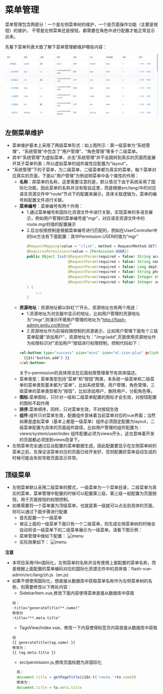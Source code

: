 # 菜单管理

菜单管理包含两部分：一个是左侧菜单树的维护，一个是页面操作功能（主要是按钮）的维护。
不管是左侧菜单还是按钮，都需要在角色中进行配置才能正常显示出来。

先看下菜单列表大致了解下菜单管理都维护哪些内容：

![menu](./img/menu.jpg)

## 左侧菜单维护
- 菜单维护基本上采用了两级菜单形式：如上图所示：第一级菜单为“系统管理”，“系统管理”中包含了“用户管理”、“角色管理”等多个二级菜单。
- 其中“系统管理”为虚拟菜单，点击“系统管理”并不会跳转到真实的页面而是展开其子菜单列表；所以虚拟菜单的组件属性应配置为“layout”。
- “系统管理”下的子菜单，为二级菜单，二级菜单都为真实的菜单，每个菜单对应真实的页面，下面以“用户管理”为例说明菜单中各个属性的作用：
  - **名称**：即菜单的名称，这里需要注意的是，默认情况下由于系统采用了国际化功能，因此菜单的名称并没有取自这里，而是根据src/lang/中的对应语言资源文件中“route”节点下的配置来展示，具体关联逻辑为，菜单的编号和配置文件进行关联。
  - **菜单编号**：菜单编号有两个作用：
    - 1.通过菜单编号和国际化资源文件中进行关联，实现菜单的多语言展示，例如用户管理的菜单编号是"mgr"，对应语言资源文件中的route.mgr的值的配置展示
    - 2.后台权限控制是根据菜单编号进行匹配的，例如在UserController中的list方法有下面配置：其中Permission.USER的值为“mgr”
      ```java
      @RequestMapping(value = "/list", method = RequestMethod.GET)
      @RequiresPermissions(value = {Permission.USER})
      public Object list(@RequestParam(required = false) String account,
                         @RequestParam(required = false) String name,
                         @RequestParam(required = false) Long deptid,
                         @RequestParam(required = false) String phone,
                         @RequestParam(required = false) Integer status,
                         @RequestParam(required = false) Integer sex
      ) {
          ...
      }
      ```
  - **资源地址**：资源地址都以斜杠“/”开头，资源地址也有两个用途：
    - 1.资源地址为浏览器中显示的地址，比如用户管理的资源地址为"/mgr",则演示环境用户管理的地址为"http://flash-admin.enilu.cn/#/mgr"
    - 2.资源地址作为前端权限控制的资源表示，比如用户管理下面有个三级菜单配置"添加用户"，资源地址为："/mgr/add",页面使用资源地址作为权限标识对"添加用户"按钮进行权限控制，控制代码如下：
    ```html
    <el-button type="success" size="mini" icon="el-icon-plus" @click.native="add" v-permission="['/mgr/add']">
      {{$t('button.add') }}
    </el-button>
    ```
      关于v-permission的具体用法在后面权限管理章节有具体描述。
  - 菜单类型：菜单类型包括“菜单”和“按钮”两类，本系统一级菜单和二级菜单的菜单类型基本都为“菜单”，比如系统管理，用户管理，角色管理，三级菜单的菜单类型都为“按钮”，比如添加用户，删除用户，分配角色等。
  - **图标**:菜单图标，只针对一级和二级菜单配置的图标才会生效，对按钮配置的图标不起作用
  - **排序**:菜单顺序，同样，只对菜单生效，不对按钮生效
  - **组件**:组件只对菜单生效，配置组件意味着当前菜单对应的vue界面；当然如果是虚拟菜单（基本上都是一级菜单）组件必须固定配置为layout，二级菜单配置为具体的页面组件路径，比如用户管理的组件配置为：views/system/user/index 组件配置必须为views开头，这也意味着开发的页面都必须放到views目录下。
- 左侧菜单完全通过后台配置的菜单数据生成，因此配置要显示在左侧菜单树的菜单之前，先保证该菜单对应的页面已经开发好，否则配置好菜单自动生成的时候可能会失败导致页面显示异常。

## 顶级菜单
- 左侧菜单默认采用二级菜单的模式，一级菜单为一个菜单目录，二级菜单为真实的菜单，菜单管理中配置的时候可以配置第三级，第三级一般配置为页面按钮，用于页面按钮的权限控制。
- 如果需要将一个菜单置为顶级菜单，也就是第一级就可以点击到具体的页面，则可以通过下面步骤进行配置
    - 首先配置一个一级菜单
    - 保证上面的一级菜单下面只有一个二级菜单，则生成左侧菜单树的时候会自动将该一级菜单下的二级菜单展示为一级菜单。请看下图示例：
    - 菜单管理中做如下配置：
    ![menu](./img/topmenu1.png)
    - 实际效果如下：
    ![menu](./img/topmenu2.png)

**注意**
- 本项目采用i18n国际化，左侧菜单的名称并没有使用上面配置的菜单名称，而是根据上面配置的菜单编码对应的国际化资源文件中的具体值：flash-vue-admin/src/lang/zh.js（en.js).
- 如果不想使用国际化，想直接从数据库中获取菜单名称作为左侧菜单树的名称，则需要修改以下两处内容：
    - SidebarItem.vue,修改下面内容使得菜单直接从数据库中获取
    ```vuejs
    将：
    :title="generateTitle(**.name)" 
    修改为
    :title="**.meta.title" 
    ```
    - TagsView/index.vue，修改一下内容使得标签页内容直接从数据库中获取
    ```vuejs
    将
    {{ generateTitle(tag.name) }}
    修改为：
    {{ tag.meta.title }}
    ```
    - src/permission.js,修改页面标题为非国际化
    ```javascript
      将：
      document.title = getPageTitle(i18n.t('route.'+to.name))
      修改为：
      document.title = to.meta.title
    ```